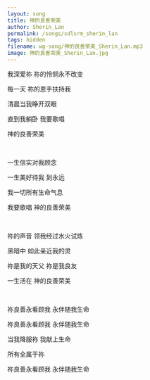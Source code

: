 ```yaml
---
layout: song
title: 神的良善荣美
author: Sherin_Lan
permalink: /songs/sdlsrm_sherin_lan
tags: hidden
filename: wg-song/神的良善荣美_Sherin_Lan.mp3
image: 神的良善荣美_Sherin_Lan.jpg
---
```


我深爱祢 祢的怜悯永不改变

每一天 祢的恩手扶持我

清晨当我睁开双眼

直到我躺卧 我要歌唱

神的良善荣美

<br>

一生信实对我顾念

一生美好待我 到永远

我一切所有生命气息

我要歌唱 神的良善荣美

<br>

祢的声音 领我经过水火试炼

黑暗中 如此亲近我的灵

祢是我的天父 祢是我良友

一生活在 神的良善荣美

<br>

祢良善永看顾我 永伴随我生命

祢良善永看顾我 永伴随我生命

当我降服祢 我献上生命

所有全属于祢 

祢良善永看顾我 永伴随我生命   